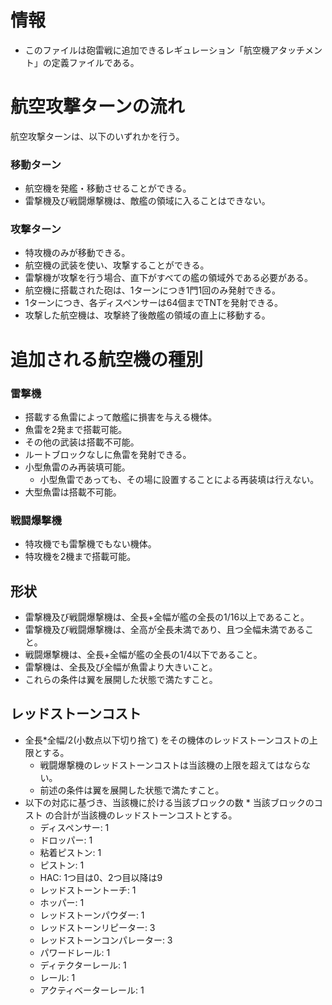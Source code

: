 # 情報
- このファイルは砲雷戦に追加できるレギュレーション「航空機アタッチメント」の定義ファイルである。
# 航空攻撃ターンの流れ
航空攻撃ターンは、以下のいずれかを行う。
### 移動ターン
- 航空機を発艦・移動させることができる。
- 雷撃機及び戦闘爆撃機は、敵艦の領域に入ることはできない。
### 攻撃ターン
- 特攻機のみが移動できる。
- 航空機の武装を使い、攻撃することができる。
- 雷撃機が攻撃を行う場合、直下がすべての艦の領域外である必要がある。
- 航空機に搭載された砲は、1ターンにつき1門1回のみ発射できる。
- 1ターンにつき、各ディスペンサーは64個までTNTを発射できる。
- 攻撃した航空機は、攻撃終了後敵艦の領域の直上に移動する。
# 追加される航空機の種別
### 雷撃機
- 搭載する魚雷によって敵艦に損害を与える機体。
- 魚雷を2発まで搭載可能。
- その他の武装は搭載不可能。
- ルートブロックなしに魚雷を発射できる。
- 小型魚雷のみ再装填可能。
  - 小型魚雷であっても、その場に設置することによる再装填は行えない。
- 大型魚雷は搭載不可能。
### 戦闘爆撃機
- 特攻機でも雷撃機でもない機体。
- 特攻機を2機まで搭載可能。
## 形状
- 雷撃機及び戦闘爆撃機は、全長+全幅が艦の全長の1/16以上であること。
- 雷撃機及び戦闘爆撃機は、全高が全長未満であり、且つ全幅未満であること。
- 戦闘爆撃機は、全長+全幅が艦の全長の1/4以下であること。
- 雷撃機は、全長及び全幅が魚雷より大きいこと。
- これらの条件は翼を展開した状態で満たすこと。
## レッドストーンコスト
- 全長*全幅/2(小数点以下切り捨て) をその機体のレッドストーンコストの上限とする。
  - 戦闘爆撃機のレッドストーンコストは当該機の上限を超えてはならない。
  - 前述の条件は翼を展開した状態で満たすこと。
- 以下の対応に基づき、当該機に於ける当該ブロックの数 * 当該ブロックのコスト の合計が当該機のレッドストーンコストとする。
  - ディスペンサー: 1
  - ドロッパー: 1
  - 粘着ピストン: 1
  - ピストン: 1
  - HAC: 1つ目は0、2つ目以降は9
  - レッドストーントーチ: 1
  - ホッパー: 1
  - レッドストーンパウダー: 1
  - レッドストーンリピーター: 3
  - レッドストーンコンパレーター: 3
  - パワードレール: 1
  - ディテクターレール: 1
  - レール: 1
  - アクティベーターレール: 1
